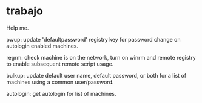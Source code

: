 # trabajo
Help me.

pwup: update 'defaultpassword' registry key for password change on autologin enabled machines.

regrm: check machine is on the network, turn on winrm and remote registry to enable subsequent remote script usage.

bulkup: update default user name, default password, or both for a list of machines using a common user/password. 

autologin: get autologin for list of machines.
